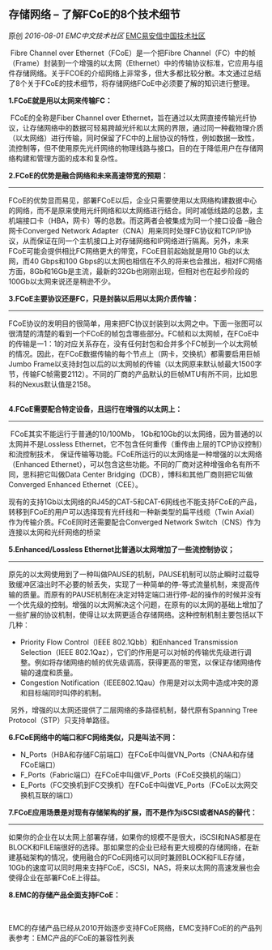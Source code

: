 ## 存储网络 – 了解FCoE的8个技术细节

原创 *2016-08-01* *EMC中文技术社区* [EMC易安信中国技术社区](https://mp.weixin.qq.com/s?__biz=MjM5NjY0NzAwMg==&mid=2651771250&idx=2&sn=8af2f2f49d5727cd0205125bfb4563de&scene=21##)

​     Fibre Channel over Ethernet（FCoE）是一个把Fibre Channel（FC）中的帧（Frame）封装到一个增强的以太网（Ethernet）中的传输协议标准，它应用与组件存储网络。关于FCOE的介绍网络上非常多，但大多都比较分散。本文通过总结了8个关于FCoE的技术细节，将存储网络FCoE中必须要了解的知识进行整理。

 

**1.FCoE就是用以太网来传输FC：**

​     FCoE的全称是Fiber Channel over Ethernet，旨在通过以太网直接传输光纤协议，让存储网络中的数据可轻易跨越光纤和以太网的界限，通过同一种截物理介质（以太网络）进行传输，同时保留了FC中的上层协议的特性，例如数据一致性，流控制等，但不使用原先光纤网络的物理线路与接口。目的在于降低用户在存储网络构建和管理方面的成本和复杂性。

 

 

**2.FCoE的优势是融合网络和未来高速带宽的预期：**

****

​     FCoE的优势显而易见，部署FCoE以后，企业只需要使用以太网络构建数据中心的网络，而不是原来使用光纤网络和以太网络进行结合。同时减低线路的总数，主机端接口卡（HBA，网卡）等的总数。而这两者会被集成为同一个接口设备 –融合网卡Converged Network Adapter（CNA）用来同时处理FC协议和TCP/IP协议，从而保证在同一个主机接口上对存储网络和IP网络进行隔离。另外，未来FCoE可能会提供相比FC网络更大的带宽，FCoE目前起始就是用10 Gb的以太网，而40 Gbps和100 Gbps的以太网也相信在不久的将来也会推出，相对FC网络方面，8Gb和16Gb是主流，最新的32Gb也刚刚出现，但相对也在起步阶段的100Gb以太网来说还是稍逊不少。

 

**3.FCoE主要协议还是FC，只是封装以后用以太网介质传输：**

****

​     FCoE协议的发明目的很简单，用来把FC协议封装到以太网之中。下面一张图可以很清楚的清楚的看到一个FCoE的帧包含哪些部分。FC帧和以太网帧，在FCoE中的传输是一1：1的对应关系存在，没有任何封包和合并多个FC帧到一个以太网帧的情况。因此，在FCoE数据传输的每个节点上（网卡，交换机）都需要启用巨帧Jumbo Frame以支持封包以后的以太网帧的传输（以太网原来默认帧最大1500字节，传输FC帧需要2112）。不同的厂商的产品默认的巨帧MTU有所不同，比如思科的Nexus默认值是2158。

 

![img](data:image/gif;base64,iVBORw0KGgoAAAANSUhEUgAAAAEAAAABCAYAAAAfFcSJAAAADUlEQVQImWNgYGBgAAAABQABh6FO1AAAAABJRU5ErkJggg==)

 

**4.FCoE需要配合特定设备，且运行在增强的以太网上：**

****

​     FCoE其实不能运行于普通的10/100Mb， 1Gb和10Gb的以太网络，因为普通的以太网并不是Lossless Ethernet，它不包含任何重传（重传由上层的TCP协议控制）和流控制技术， 保证传输等功能。FCoE所运行的以太网络是一种增强的以太网络（Enhanced Ethernet），可以包含这些功能。不同的厂商对这种增强命名有所不同，思科把它叫做Data Center Bridging（DCB），博科和其他厂商则把它叫做Converged Enhanced Ethernet（CEE）。

现有的支持1Gb以太网络的RJ45的CAT-5和CAT-6网线也不能支持FCoE的产品，转移到FCoE的用户可以选择现有光纤线和一种新类型的扁平线缆（Twin Axial）作为传输介质。FCoE同时还需要配合Converged Network Switch（CNS）作为连接以太网和光纤网络的桥梁

 

**5.Enhanced/Lossless Ethernet比普通以太网增加了一些流控制协议；**

****

​     原先的以太网使用到了一种叫做PAUSE的机制，PAUSE机制可以防止瞬时过载导致缓冲区溢出时不必要的帧丢失，实现了一种简单的停-等式流量机制，来提高传输的质量。而原有的PAUSE机制在决定对特定端口进行停-起的操作的时候并没有一个优先级的控制。增强的以太网解决这个问题，在原有的以太网的基础上增加了一些扩展的协议机制，使得让以太网更适合存储网络。这种控制机制主要包括以下几种：

- Priority Flow Control（IEEE 802.1Qbb）和Enhanced Transmission Selection（IEEE 802.1Qaz），它们的作用是可以对帧的传输优先级进行调整。例如将存储网络的帧的优先级调高，获得更高的带宽，以保证存储网络传输的速度和质量。
- Congestion Notification（IEEE802.1Qau）作用是对以太网中造成冲突的源和目标端同时叫停的机制。

​     另外，增强的以太网还提供了二层网络的多路径机制，替代原有Spanning Tree Protocol（STP）只支持单路径。

 

**6.FCoE网络中的端口和FC网络类似，只是叫法不同：**

- N_Ports（HBA和存储FC前端口）在FCoE中叫做VN_Ports（CNAA和存储FCoE端口）
- F_Ports（Fabric端口）在FCoE中叫做VF_Ports（FCoE交换机的端口）
- E_Ports（FC交换机到FC交换机）在FCoE中叫做VE_Ports（FCoE以太网交换机互联的端口）

 

 

**7.FCoE应用场景是对现有存储架构的扩展，而不是作为iSCSI或者NAS的替代：**

****

​     如果你的企业在以太网上部署存储，如果你的规模不是很大，iSCSI和NAS都是在BLOCK和FILE端很好的选择。那如果您的企业已经有更大规模的存储网络，在新建基础架构的情况，使用融合的FCoE网络可以同时兼顾BLOCK和FILE存储，10Gb的速度可以同时用来支持FCoE，iSCSI，NAS，将来以太网的高速发展也会使得企业在部署FCoE上得益。

 

 

**8.EMC的存储产品全面支持FCoE：**

​    

​     EMC的存储产品已经从2010开始逐步支持FCoE网络，EMC支持FCoE的的产品列表参考：EMC产品的FCoE的兼容性列表
